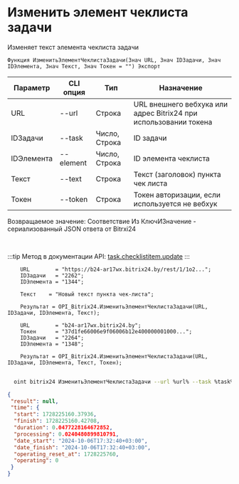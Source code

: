 ﻿---
sidebar_position: 2
---

# Изменить элемент чеклиста задачи
 Изменяет текст элемента чеклиста задачи



`Функция ИзменитьЭлементЧеклистаЗадачи(Знач URL, Знач IDЗадачи, Знач IDЭлемента, Знач Текст, Знач Токен = "") Экспорт`

  | Параметр | CLI опция | Тип | Назначение |
  |-|-|-|-|
  | URL | --url | Строка | URL внешнего вебхука или адрес Bitrix24 при использовании токена |
  | IDЗадачи | --task | Число, Строка | ID задачи |
  | IDЭлемента | --element | Число, Строка | ID элемента чеклиста |
  | Текст | --text | Строка | Текст (заголовок) пункта чек листа |
  | Токен | --token | Строка | Токен авторизации, если используется не вебхук |

  
  Возвращаемое значение:   Соответствие Из КлючИЗначение - сериализованный JSON ответа от Bitrxi24

<br/>

:::tip
Метод в документации API: [task.checklistitem.update](https://dev.1c-bitrix.ru/rest_help/tasks/task/checklistitem/update.php)
:::
<br/>


```bsl title="Пример кода"
    URL        = "https://b24-ar17wx.bitrix24.by/rest/1/1o2...";
    IDЗадачи   = "2262";
    IDЭлемента = "1344";

    Текст    = "Новый текст пункта чек-листа";

    Результат = OPI_Bitrix24.ИзменитьЭлементЧеклистаЗадачи(URL, IDЗадачи, IDЭлемента, Текст);

    URL        = "b24-ar17wx.bitrix24.by";
    Токен      = "37d1fe66006e9f06006b12e400000001000...";
    IDЗадачи   = "2264";
    IDЭлемента = "1348";

    Результат = OPI_Bitrix24.ИзменитьЭлементЧеклистаЗадачи(URL, IDЗадачи, IDЭлемента, Текст, Токен);
```



```sh title="Пример команды CLI"
    
  oint bitrix24 ИзменитьЭлементЧеклистаЗадачи --url %url% --task %task% --element %element% --text %text% --token %token%

```

```json title="Результат"
{
 "result": null,
 "time": {
  "start": 1728225160.37936,
  "finish": 1728225160.42708,
  "duration": 0.0477228164672852,
  "processing": 0.0240480899810791,
  "date_start": "2024-10-06T17:32:40+03:00",
  "date_finish": "2024-10-06T17:32:40+03:00",
  "operating_reset_at": 1728225760,
  "operating": 0
 }
}
```
